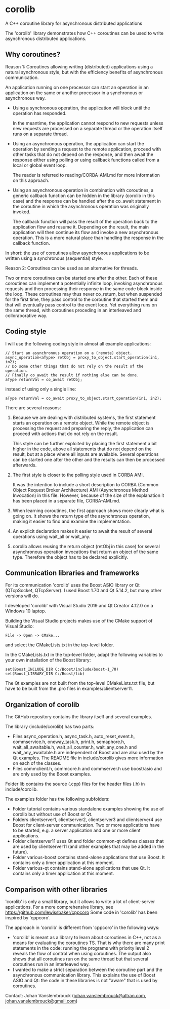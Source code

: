 # corolib
 A C++ coroutine library for asynchronous distributed applications

The 'corolib' library demonstrates how C++ coroutines can be used to write asynchronous distributed applications.

## Why coroutines?

Reason 1: Coroutines allowing writing (distributed) applications using a natural synchronous style,
but with the efficiency benefits of asynchronous communication.

An application running on one processor can start an operation in an application on the same or another processor 
in a synchronous or asynchronous way.

* Using a synchronous operation, the application will block until the operation has responded.

    In the meantime, the application cannot respond to new requests unless new requests are processed on a separate thread or the operation 
itself runs on a separate thread.

* Using an asynchronous operation, the application can start the operation by sending a request to the remote application, 
proceed with other tasks that do not depend on the response, and then await the response 
either using polling or using callback functions called from a local or global event loop.

    The reader is referred to reading/CORBA-AMI.md for more information on this approach.
	
* Using an asynchronous operation in combination with coroutines, a generic callback function can be hidden in the library (corolib in this case) 
and the response can be handled after the co_await statement in the coroutine in which the asynchronous operation was originally invoked.

   The callback function will pass the result of the operation back to the application flow and resume it.
Depending on the result, the main application will then continue its flow and invoke a new asynchronous operation.
This is a more natural place than handling the response in the callback function.

In short: the use of coroutines allow asynchronous applications to be written using a synchronous (sequential) style.

Reason 2: Coroutines can be used as an alternative for threads.

Two or more coroutines can be started one after the other.
Each of these coroutines can implement a potentially infinite loop, invoking asynchronous requests
and then processing their response in the same code block inside the loop.
These coroutines may thus never co_return, but when suspended for the first time,
they pass control to the coroutine that started them and that will eventually pass control to the event loop.
Yet everything runs on the same thread, with coroutines proceding in an interleaved and colloraborative way.

## Coding style

I will use the following coding style in almost all example applications:

	// Start an asynchronous operation on a (remote) object.
	async_operation<aType> retObj = proxy_to_object.start_operation(in1, in2);
	// Do some other things that do not rely on the result of the operation.
	// Finally co_await the result if nothing else can be done.
    aType returnVal = co_await retObj; 

instead of using only a single line:

	aType returnVal = co_await proxy_to_object.start_operation(in1, in2);

There are several reasons:

1. Because we are dealing with distributed systems,
the first statement starts an operation on a remote object.
While the remote object is processing the request and preparing the reply,
the application can proceed with actions that do not rely on the result.

    This style can be further exploited by placing the first statement a bit higher in the code, 
above all statements that do not depend on the result, but at a place where all inputs are available.
Several operations can be started one after the other and the results can then be processed afterwards.

2. The first style is closer to the polling style used in CORBA AMI.

	It was the intention to include a short description to CORBA (Common Object Request Broker Architecture) 
AMI (Asynchronous Method Invocation) in this file. However, because of the size of the explanation it has been
placed in a separate file, CORBA-AMI.md.

2. When learning coroutines, the first approach shows more clearly what is going on.
It shows the return type of the asynchronous operation, making it easier to find and examine the implementation.

3. An explicit declaration makes it easier to await the result of several operations using wait_all or wait_any.

4. corolib allows reusing the return object (retObj in this case)
for several asynchronous operation invocations that return an object of the same type.
Therefore the object has to be declared explicitly.

## Communication libraries and frameworks

For its communication 'corolib' uses the Boost ASIO library or Qt (QTcpSocket, QTcpServer).
I used Boost 1.70 and Qt 5.14.2, but many other versions will do.

I developed 'corolib' with Visual Studio 2019 and Qt Creator 4.12.0 on a Windows 10 laptop.

Building the Visual Studio projects makes use of the CMake support of Visual Studio:

	File -> Open -> CMake...
	
and select the CMakeLists.txt in the top-level folder.

In the CMakeLists.txt in the top-level folder, adapt the following variables to your own installation of the Boost library:

	set(Boost_INCLUDE_DIR C:/Boost/include/boost-1_70)
	set(Boost_LIBRARY_DIR C:/Boost/lib)
	
The Qt examples are not built from the top-level CMakeLists.txt file,
but have to be built from the .pro files in examples/clientserver11.

## Organization of corolib

The GitHub repository contains the library itself and several examples.

The library (include/corolib) has two parts:
* Files async_operation.h, async_task.h, auto_reset_event.h, commservice.h, oneway_task.h, print.h, 
semaphore.h, wait_all_awaitable.h, wait_all_counter.h, wait_any_one.h and wait_any_awaitable.h 
are independent of Boost and are also used by the Qt examples. 
The README file in include/corolib gives more information on each of the classes.
* Files commclient.h, commcore.h and commserver.h use boost/asio and are only used by the Boost examples.

Folder lib contains the source (.cpp) files for the header files (.h) in include/corolib.

The examples folder has the following subfolders:
* Folder tutorial contains various standalone examples showing the use of corolib but without use of Boost or Qt.
* Folders clientserver1, clientserver2, clientserver3 and clientserver4 use Boost for client-server communication.
Two or more applications have to be started, e.g. a server application and one or more client applications.
* Folder clientserver11 uses Qt and folder common-qt defines classes that are used by clientserver11 
(and other examples that may be added in the future).
* Folder various-boost contains stand-alone applications that use Boost. It contains only a timer application at this moment.
* Folder various-qt contains stand-alone applications that use Qt. It contains only a timer application at this moment.

## Comparison with other libraries

'corolib' is only a small library, but it allows to write a lot of client-server applications.
For a more comprehensive library, see https://github.com/lewissbaker/cppcoro
Some code in 'corolib' has been inspired by 'cppcoro'.

The approach in 'corolib' is different from 'cppcoro' in the following ways:
* 'corolib' is meant as a library to learn about coroutines in C++, not as a means for evaluating the coroutines TS.
That is why there are many print statements in the code: running the programs with priority level 2 reveals the flow of control when using coroutines.
The output also shows that all coroutines run on the same thread but that several coroutines run in an interleaved way.
* I wanted to make a strict separation between the coroutine part and the asynchronous communication library.
This explains the use of Boost ASIO and Qt: the code in these libraries is not "aware" that is used by coroutines.

Contact: Johan Vanslembrouck (johan.vanslembrouck@altran.com, johan.vanslembrouck@gmail.com)

